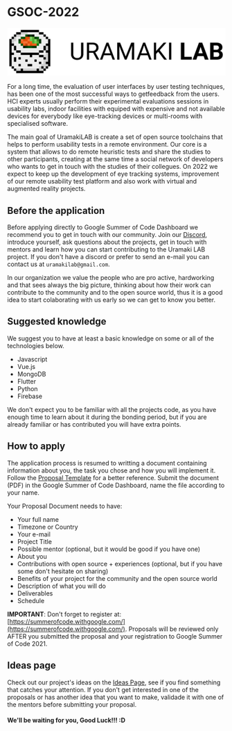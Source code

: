 # GSOC-2022

![uramaki-lab](/uramaki-logo.png)

For a long time, the evaluation of user interfaces by user testing techniques, has been one of the most successful ways to getfeedback from the users. HCI experts usually perform their experimental evaluations sessions in usability labs, indoor facilities with equiped with expensive and not available devices for everybody like eye-tracking devices or multi-rooms with specialised software. 

The main goal of UramakiLAB is create a set of open source toolchains that helps to perform usability tests in a remote environment. Our core is a system that allows to do remote heuristic tests and share the studies to other participants, creating at the same time a social network of developers who wants to get in touch with the studies of their collegues. On 2022 we expect to keep up the development of eye tracking systems, improvement of our remote usability test platform and also work with virtual and augmented reality projects.

## Before the application

Before applying directly to Google Summer of Code Dashboard we recommend you to get in touch with our community. Join our [Discord](https://discord.gg/Hb3mTPcVjS), introduce yourself, ask questions about the projects, get in touch with mentors and learn how you can start contributing to the Uramaki LAB project. If you don't have a discord or prefer to send an e-mail you can contact us at `uramakilab@gmail.com`. 

In our organization we value the people who are pro active, hardworking and that sees always the big picture, thinking about how their work can contribute to the community and to the open source world, thus it is a good idea to start colaborating with us early so we can get to know you better.


 ## Suggested knowledge
 
 We suggest you to have at least a basic knowledge on some or all of the technologies below.
 
 * Javascript
 * Vue.js
 * MongoDB
 * Flutter
 * Python
 * Firebase

We don't expect you to be familiar with all the projects code, as you have enough time to learn about it during the bonding period, but if you are already familiar or has contributed you will have extra points.

## How to apply
 
The application process is resumed to writting a document containing information about you, the task you chose and how you will implement it. Follow the [Proposal Template](/proposal-template.docx) for a better reference. Submit the document (PDF) in the Google Summer of Code Dashboard, name the file according to your name. 

Your Proposal Document needs to have:

* Your full name
* Timezone or Country
* Your e-mail
* Project Title
* Possible mentor (optional, but it would be good if you have one)
* About you
* Contributions with open source + experiences (optional, but if you have some don't hesitate on sharing)
* Benefits of your project for the community and the open source world
* Description of what you will do
* Deliverables
* Schedule


**IMPORTANT**: Don't forget to register at: [https://summerofcode.withgoogle.com/](https://summerofcode.withgoogle.com/). Proposals will be reviewed only AFTER you submitted the proposal and your registration to Google Summer of Code 2021.

## Ideas page

Check out our project's ideas on the [Ideas Page](/ideas.md), see if you find something that catches your attention. If you don't get interested in one of the proposals or has another idea that you want to make, validade it with one of the mentors before submitting your proposal.


#### We'll be waiting for you, Good Luck!!! :D

